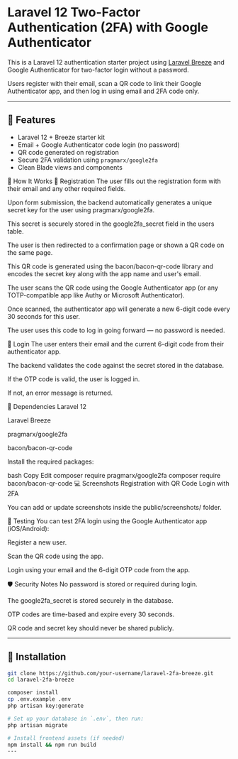 # Laravel 12 Two-Factor Authentication (2FA) with Google Authenticator

This is a Laravel 12 authentication starter project using [Laravel Breeze](https://laravel.com/docs/starter-kits#breeze) and Google Authenticator for two-factor login without a password.

Users register with their email, scan a QR code to link their Google Authenticator app, and then log in using email and 2FA code only.

---

## 🔐 Features

- Laravel 12 + Breeze starter kit
- Email + Google Authenticator code login (no password)
- QR code generated on registration
- Secure 2FA validation using `pragmarx/google2fa`
- Clean Blade views and components

📱 How It Works
📝 Registration
The user fills out the registration form with their email and any other required fields.

Upon form submission, the backend automatically generates a unique secret key for the user using pragmarx/google2fa.

This secret is securely stored in the google2fa_secret field in the users table.

The user is then redirected to a confirmation page or shown a QR code on the same page.

This QR code is generated using the bacon/bacon-qr-code library and encodes the secret key along with the app name and user's email.

The user scans the QR code using the Google Authenticator app (or any TOTP-compatible app like Authy or Microsoft Authenticator).

Once scanned, the authenticator app will generate a new 6-digit code every 30 seconds for this user.

The user uses this code to log in going forward — no password is needed.

🔐 Login
The user enters their email and the current 6-digit code from their authenticator app.

The backend validates the code against the secret stored in the database.

If the OTP code is valid, the user is logged in.

If not, an error message is returned.

🔧 Dependencies
Laravel 12

Laravel Breeze

pragmarx/google2fa

bacon/bacon-qr-code

Install the required packages:

bash
Copy
Edit
composer require pragmarx/google2fa
composer require bacon/bacon-qr-code
💻 Screenshots
Registration with QR Code	Login with 2FA

You can add or update screenshots inside the public/screenshots/ folder.

🧪 Testing
You can test 2FA login using the Google Authenticator app (iOS/Android):

Register a new user.

Scan the QR code using the app.

Login using your email and the 6-digit OTP code from the app.

🛡️ Security Notes
No password is stored or required during login.

The google2fa_secret is stored securely in the database.

OTP codes are time-based and expire every 30 seconds.

QR code and secret key should never be shared publicly.

---

## 🚀 Installation

```bash
git clone https://github.com/your-username/laravel-2fa-breeze.git
cd laravel-2fa-breeze

composer install
cp .env.example .env
php artisan key:generate

# Set up your database in `.env`, then run:
php artisan migrate

# Install frontend assets (if needed)
npm install && npm run build
---



